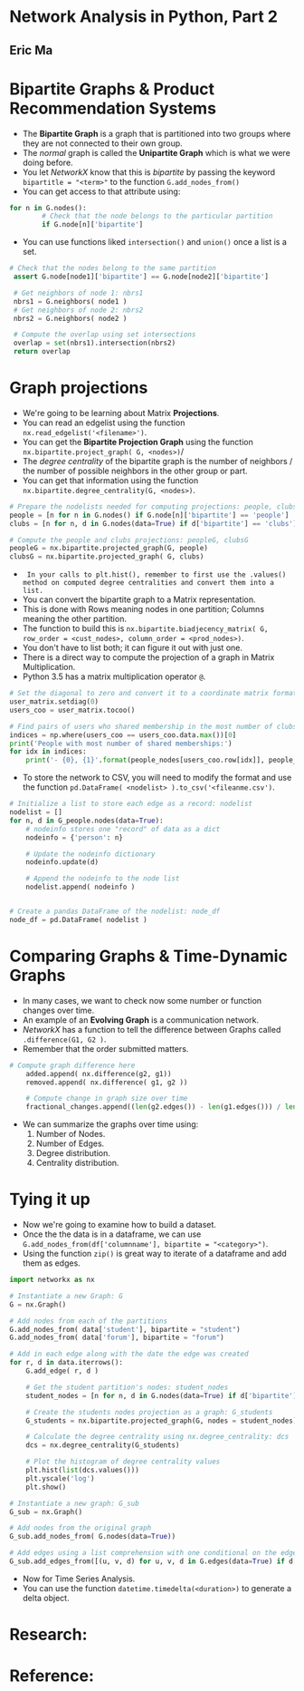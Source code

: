 # Network Analysis in Python, Part 2
## Eric Ma

# Bipartite Graphs & Product Recommendation Systems
- The **Bipartite Graph** is a graph that is partitioned into two groups where they are not connected to their own group.
- The *normal* graph is called the **Unipartite Graph** which is what we were doing before.
- You let *NetworkX* know that this is *bipartite* by passing the keyword `bipartitle = "<term>"` to the function `G.add_nodes_from()`
- You can get access to that attribute using:
```python
for n in G.nodes():
        # Check that the node belongs to the particular partition
        if G.node[n]['bipartite']
```
- You can use functions liked `intersection()` and `union()` once a list is a set.
```python
# Check that the nodes belong to the same partition
 assert G.node[node1]['bipartite'] == G.node[node2]['bipartite']

 # Get neighbors of node 1: nbrs1
 nbrs1 = G.neighbors( node1 )
 # Get neighbors of node 2: nbrs2
 nbrs2 = G.neighbors( node2 )

 # Compute the overlap using set intersections
 overlap = set(nbrs1).intersection(nbrs2)
 return overlap
 ```


# Graph projections
- We're going to be learning about Matrix **Projections**.
- You can read an edgelist using the function `nx.read_edgelist('<filename>')`.
- You can get the **Bipartite Projection Graph** using the function `nx.bipartite.project_graph( G, <nodes>)`/
- The *degree centrality* of the bipartite graph is the number of neighbors / the number of possible neighbors in the other group or part.
- You can get that information using the function `nx.bipartite.degree_centrality(G, <nodes>)`.
```python
# Prepare the nodelists needed for computing projections: people, clubs
people = [n for n in G.nodes() if G.node[n]['bipartite'] == 'people']
clubs = [n for n, d in G.nodes(data=True) if d['bipartite'] == 'clubs']

# Compute the people and clubs projections: peopleG, clubsG
peopleG = nx.bipartite.projected_graph(G, people)
clubsG = nx.bipartite.projected_graph( G, clubs)
```
- ` In your calls to plt.hist(), remember to first use the .values() method on computed degree centralities and convert them into a list.`
- You can convert the bipartite graph to a Matrix representation.
- This is done with Rows meaning nodes in one partition; Columns meaning the other partition.
- The function to build this is `nx.bipartite.biadjecency_matrix( G, row_order = <cust_nodes>, column_order = <prod_nodes>)`.
- You don't have to list both; it can figure it out with just one.
- There is a direct way to compute the projection of a graph in Matrix Multiplication.
- Python 3.5 has a matrix multiplication operator `@`.
```python
# Set the diagonal to zero and convert it to a coordinate matrix format
user_matrix.setdiag(0)
users_coo = user_matrix.tocoo()

# Find pairs of users who shared membership in the most number of clubs
indices = np.where(users_coo == users_coo.data.max())[0]
print('People with most number of shared memberships:')
for idx in indices:
    print('- {0}, {1}'.format(people_nodes[users_coo.row[idx]], people_nodes[users_coo.row[idx]]))  
```
- To store the network to CSV, you will need to modify the format and use the function `pd.DataFrame( <nodelist> ).to_csv('<fileanme.csv')`.
```python
# Initialize a list to store each edge as a record: nodelist
nodelist = []
for n, d in G_people.nodes(data=True):
    # nodeinfo stores one "record" of data as a dict
    nodeinfo = {'person': n}

    # Update the nodeinfo dictionary
    nodeinfo.update(d)

    # Append the nodeinfo to the node list
    nodelist.append( nodeinfo )


# Create a pandas DataFrame of the nodelist: node_df
node_df = pd.DataFrame( nodelist )
```


# Comparing Graphs & Time-Dynamic Graphs
- In many cases, we want to check now some number or function changes over time.
- An example of an **Evolving Graph** is a communication network.
- *NetworkX* has a function to tell the difference between Graphs called `.difference(G1, G2 )`.
- Remember that the order submitted matters.
```python
# Compute graph difference here
    added.append( nx.difference(g2, g1))   
    removed.append( nx.difference( g1, g2 ))

    # Compute change in graph size over time
    fractional_changes.append((len(g2.edges()) - len(g1.edges())) / len(g1.edges()))
```
- We can summarize the graphs over time using:
  1. Number of Nodes.
  2. Number of Edges.
  3. Degree distribution.
  4. Centrality distribution.


# Tying it up
- Now we're going to examine how to build a dataset.
- Once the the data is in a dataframe, we can use `G.add_nodes_from(df['columnname'], bipartite = "<category>")`.
- Using the function `zip()` is great way to iterate of a dataframe and add them as edges.
```python
import networkx as nx

# Instantiate a new Graph: G
G = nx.Graph()

# Add nodes from each of the partitions
G.add_nodes_from( data['student'], bipartite = "student")
G.add_nodes_from( data['forum'], bipartite = "forum")

# Add in each edge along with the date the edge was created
for r, d in data.iterrows():
    G.add_edge( r, d )

    # Get the student partition's nodes: student_nodes
    student_nodes = [n for n, d in G.nodes(data=True) if d['bipartite'] == 'student']

    # Create the students nodes projection as a graph: G_students
    G_students = nx.bipartite.projected_graph(G, nodes = student_nodes)

    # Calculate the degree centrality using nx.degree_centrality: dcs
    dcs = nx.degree_centrality(G_students)

    # Plot the histogram of degree centrality values
    plt.hist(list(dcs.values()))
    plt.yscale('log')  
    plt.show()

# Instantiate a new graph: G_sub
G_sub = nx.Graph()

# Add nodes from the original graph
G_sub.add_nodes_from( G.nodes(data=True))

# Add edges using a list comprehension with one conditional on the edge dates, that the date of the edge is earlier than 2004-05-16.
G_sub.add_edges_from([(u, v, d) for u, v, d in G.edges(data=True) if d['date'] < datetime(2004,5,16)])
```
- Now for Time Series Analysis.
- You can use the function `datetime.timedelta(<duration>)` to generate a delta object.


# Research:

# Reference:
